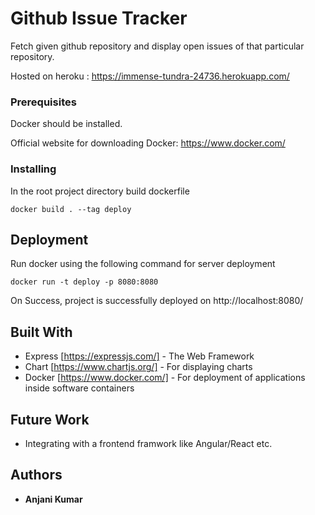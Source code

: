 # Github Issue Tracker

Fetch given github repository and display open issues of that particular repository.

Hosted on heroku : https://immense-tundra-24736.herokuapp.com/

### Prerequisites 

Docker should be installed.

Official website for downloading Docker: https://www.docker.com/

### Installing

In the root project directory build dockerfile

```
docker build . --tag deploy
```

## Deployment

Run docker using the following command for server deployment

```
docker run -t deploy -p 8080:8080
```

On Success, project is successfully deployed on http://localhost:8080/

## Built With
* Express [https://expressjs.com/] - The Web Framework
* Chart [https://www.chartjs.org/] - For displaying charts
* Docker [https://www.docker.com/] - For deployment of applications inside software containers 

## Future Work
* Integrating with a frontend framwork like Angular/React etc.


## Authors

* **Anjani Kumar** 
